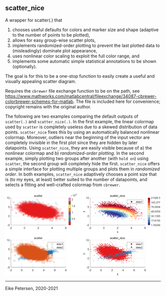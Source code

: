 ## scatter_nice

A wrapper for scatter(.) that
1) chooses useful defaults for colors and marker size and shape (adaptive to the number of points to be plotted),
2) allows for easy group-wise scatter plots,
3) implements randomized-order plotting to prevent the last plotted data to (misleadingly) dominate plot appearance,
4) uses nonlinear color scaling to exploit the full color range, and
5) implements some automatic simple statistical annotations to be shown (optionally).

The goal is for this to be a one-stop function to easily create a useful and visually appealing scatter diagram.

Requires the `cbrewer` file exchange function to be on the path, see 
https://www.mathworks.com/matlabcentral/fileexchange/34087-cbrewer-colorbrewer-schemes-for-matlab.
The file is included here for convenience; copyright remains with the original author.

The following are two examples comparing the default outputs of `scatter(.)` and `scatter_nice(.)`.
In the first example, the linear colormap used by `scatter` is completely useless due to a skewed distribution of data points.
`scatter_nice` fixes this by using an automatically balanced nonlinear colormap.
Moreover, outliers near the beginning of the input vector are completely invisible in the first plot since they are hidden by later datapoints.
Using `scatter_nice`, they are easily visible because of a) the nonlinear colormap and b) *randomized-order plotting*.
In the second example, simply plotting two groups after another (with `hold on`) using `scatter`, the second group will completely hide the first.
`scatter_nice` offers a simple interface for plotting multiple groups and plots them in *randomized order*.
In both examples, `scatter_nice` adaptively chooses a point size that is (to my eyes, at least) better suited to the number of datapoints, and selects a fitting and well-crafted colormap from `cbrewer`.

![An example plot.](demo.png)

---
Eike Petersen, 2020-2021
